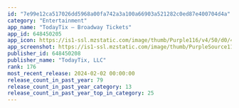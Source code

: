 ```yaml
---
id: "7e99e12ca517026dd5968a00fa742a3a100a66903a521282c0ed87e400704d4a"
category: "Entertainment"
app_name: "TodayTix – Broadway Tickets"
app_id: 648450205
app_icon: https://is1-ssl.mzstatic.com/image/thumb/Purple116/v4/50/d0/4f/50d04f0e-ead5-cabc-2e6f-dfb8dfabc013/AppIcon-1x_U007emarketing-0-7-0-0-0-85-220-0.png/1024x1024bb.png
app_screenshot: https://is1-ssl.mzstatic.com/image/thumb/PurpleSource112/v4/23/8f/9d/238f9dee-a573-2230-99f5-dd5adab65f30/5d226fe2-2e85-45c4-a429-0d0c987bf4fd_1@3x__U00282_U0029.png/1242x2688bb.png
publisher_id: 648450208
publisher_name: "TodayTix, LLC"
rank: 176
most_recent_release: 2024-02-02 00:00:00
release_count_in_past_year: 79
release_count_in_past_year_category: 13
release_count_in_past_year_top_in_category: 25
---
```

